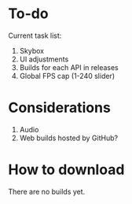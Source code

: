 To-do
======
Current task list:
1. Skybox
2. UI adjustments
3. Builds for each API in releases
4. Global FPS cap (1-240 slider)

Considerations
======
1. Audio
2. Web builds hosted by GitHub?

How to download
======
There are no builds yet.
